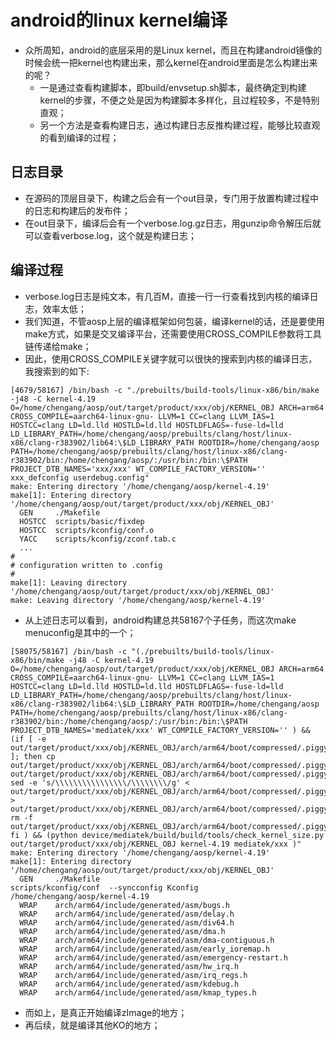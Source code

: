 # android的linux kernel编译
- 众所周知，android的底层采用的是Linux kernel，而且在构建android镜像的时候会统一把kernel也构建出来，那么kernel在android里面是怎么构建出来的呢？
  - 一是通过查看构建脚本，即build/envsetup.sh脚本，最终确定到构建kernel的步骤，不便之处是因为构建脚本多样化，且过程较多，不是特别直观；
  - 另一个方法是查看构建日志，通过构建日志反推构建过程，能够比较直观的看到编译的过程；
## 日志目录
- 在源码的顶层目录下，构建之后会有一个out目录，专门用于放置构建过程中的日志和构建后的发布件；
- 在out目录下，编译后会有一个verbose.log.gz日志，用gunzip命令解压后就可以查看verbose.log，这个就是构建日志；
## 编译过程
- verbose.log日志是纯文本，有几百M，直接一行一行查看找到内核的编译日志，效率太低；
- 我们知道，不管aosp上层的编译框架如何包装，编译kernel的话，还是要使用make方式，如果是交叉编译平台，还需要使用CROSS_COMPILE参数将工具链传递给make；
- 因此，使用CROSS_COMPILE关键字就可以很快的搜索到内核的编译日志，我搜索到的如下:
```
[4679/58167] /bin/bash -c "./prebuilts/build-tools/linux-x86/bin/make -j48 -C kernel-4.19 O=/home/chengang/aosp/out/target/product/xxx/obj/KERNEL_OBJ ARCH=arm64 CROSS_COMPILE=aarch64-linux-gnu- LLVM=1 CC=clang LLVM_IAS=1 HOSTCC=clang LD=ld.lld HOSTLD=ld.lld HOSTLDFLAGS=-fuse-ld=lld LD_LIBRARY_PATH=/home/chengang/aosp/prebuilts/clang/host/linux-x86/clang-r383902/lib64:\$LD_LIBRARY_PATH ROOTDIR=/home/chengang/aosp PATH=/home/chengang/aosp/prebuilts/clang/host/linux-x86/clang-r383902/bin:/home/chengang/aosp/:/usr/bin:/bin:\$PATH PROJECT_DTB_NAMES='xxx/xxx' WT_COMPILE_FACTORY_VERSION='' xxx_defconfig userdebug.config"
make: Entering directory '/home/chengang/aosp/kernel-4.19'
make[1]: Entering directory '/home/chengang/aosp/out/target/product/xxx/obj/KERNEL_OBJ'
  GEN     ./Makefile
  HOSTCC  scripts/basic/fixdep
  HOSTCC  scripts/kconfig/conf.o
  YACC    scripts/kconfig/zconf.tab.c
  ...
#
# configuration written to .config
#
make[1]: Leaving directory '/home/chengang/aosp/out/target/product/xxx/obj/KERNEL_OBJ'
make: Leaving directory '/home/chengang/aosp/kernel-4.19'
```
- 从上述日志可以看到，android构建总共58167个子任务，而这次make menuconfig是其中的一个；
```
[58075/58167] /bin/bash -c "(./prebuilts/build-tools/linux-x86/bin/make -j48 -C kernel-4.19 O=/home/chengang/aosp/out/target/product/xxx/obj/KERNEL_OBJ ARCH=arm64 CROSS_COMPILE=aarch64-linux-gnu- LLVM=1 CC=clang LLVM_IAS=1 HOSTCC=clang LD=ld.lld HOSTLD=ld.lld HOSTLDFLAGS=-fuse-ld=lld LD_LIBRARY_PATH=/home/chengang/aosp/prebuilts/clang/host/linux-x86/clang-r383902/lib64:\$LD_LIBRARY_PATH ROOTDIR=/home/chengang/aosp PATH=/home/chengang/aosp/prebuilts/clang/host/linux-x86/clang-r383902/bin:/home/chengang/aosp/:/usr/bin:/bin:\$PATH PROJECT_DTB_NAMES='mediatek/xxx' WT_COMPILE_FACTORY_VERSION='' ) && (if [ -e out/target/product/xxx/obj/KERNEL_OBJ/arch/arm64/boot/compressed/.piggy.xzkern.cmd ]; then cp out/target/product/xxx/obj/KERNEL_OBJ/arch/arm64/boot/compressed/.piggy.xzkern.cmd out/target/product/xxx/obj/KERNEL_OBJ/arch/arm64/boot/compressed/.piggy.xzkern.cmd.bak; sed -e 's/\\\\\\\\\\\\\\\\/\\\\\\\\/g' < out/target/product/xxx/obj/KERNEL_OBJ/arch/arm64/boot/compressed/.piggy.xzkern.cmd.bak > out/target/product/xxx/obj/KERNEL_OBJ/arch/arm64/boot/compressed/.piggy.xzkern.cmd; rm -f out/target/product/xxx/obj/KERNEL_OBJ/arch/arm64/boot/compressed/.piggy.xzkern.cmd.bak; fi ) && (python device/mediatek/build/build/tools/check_kernel_size.py out/target/product/xxx/obj/KERNEL_OBJ kernel-4.19 mediatek/xxx )"
make: Entering directory '/home/chengang/aosp/kernel-4.19'
make[1]: Entering directory '/home/chengang/aosp/out/target/product/xxx/obj/KERNEL_OBJ'
  GEN     ./Makefile
scripts/kconfig/conf  --syncconfig Kconfig
/home/chengang/aosp/kernel-4.19
  WRAP    arch/arm64/include/generated/asm/bugs.h
  WRAP    arch/arm64/include/generated/asm/delay.h
  WRAP    arch/arm64/include/generated/asm/div64.h
  WRAP    arch/arm64/include/generated/asm/dma.h
  WRAP    arch/arm64/include/generated/asm/dma-contiguous.h
  WRAP    arch/arm64/include/generated/asm/early_ioremap.h
  WRAP    arch/arm64/include/generated/asm/emergency-restart.h
  WRAP    arch/arm64/include/generated/asm/hw_irq.h
  WRAP    arch/arm64/include/generated/asm/irq_regs.h
  WRAP    arch/arm64/include/generated/asm/kdebug.h
  WRAP    arch/arm64/include/generated/asm/kmap_types.h
```
- 而如上，是真正开始编译zImage的地方；
- 再后续，就是编译其他KO的地方；
